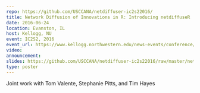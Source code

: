 ```yaml
---
repo: https://github.com/USCCANA/netdiffuser-ic2s22016/
title: Network Diffusion of Innovations in R: Introducing netdiffuseR
date: 2016-06-24
location: Evanston, IL
host: Kellogg, NU
event: IC2S2, 2016
event_url: https://www.kellogg.northwestern.edu/news-events/conference/ic2s2/2016.aspx
video:
announcement:
slides: https://github.com/USCCANA/netdiffuser-ic2s22016/raw/master/netdiffuseR_ic2s22016.pdf
type: poster
---
```


Joint work with Tom Valente, Stephanie Pitts, and Tim Hayes
